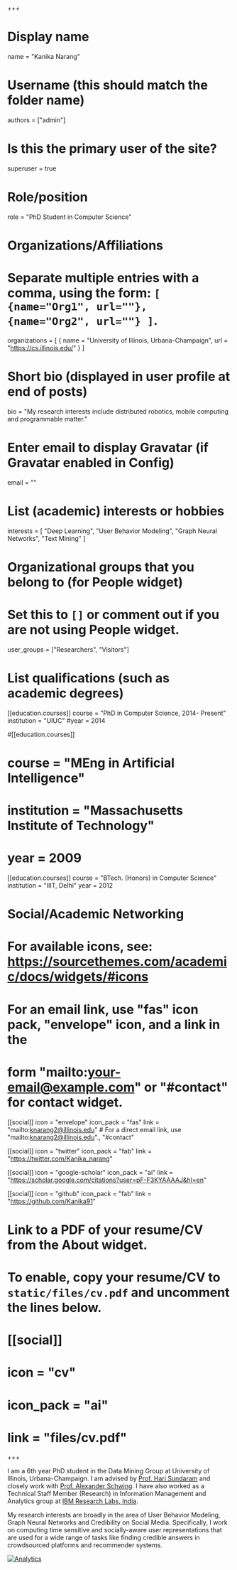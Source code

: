 +++
# Display name
name = "Kanika Narang"

# Username (this should match the folder name)
authors = ["admin"]

# Is this the primary user of the site?
superuser = true

# Role/position
role = "PhD Student in Computer Science"

# Organizations/Affiliations
#   Separate multiple entries with a comma, using the form: `[ {name="Org1", url=""}, {name="Org2", url=""} ]`.
organizations = [ { name = "University of Illinois, Urbana-Champaign", url = "https://cs.illinois.edu/" } ]

# Short bio (displayed in user profile at end of posts)
bio = "My research interests include distributed robotics, mobile computing and programmable matter."

# Enter email to display Gravatar (if Gravatar enabled in Config)
email = ""

# List (academic) interests or hobbies
interests = [
  "Deep Learning",
  "User Behavior Modeling",
  "Graph Neural Networks",
  "Text Mining"
]

# Organizational groups that you belong to (for People widget)
#   Set this to `[]` or comment out if you are not using People widget.
user_groups = ["Researchers", "Visitors"]

# List qualifications (such as academic degrees)
[[education.courses]]
  course = "PhD in Computer Science, 2014- Present"
  institution = "UIUC"
  #year = 2014

#[[education.courses]]
#  course = "MEng in Artificial Intelligence"
#  institution = "Massachusetts Institute of Technology"
#  year = 2009

[[education.courses]]
  course = "BTech. (Honors) in Computer Science"
  institution = "IIIT, Delhi"
  year = 2012

# Social/Academic Networking
# For available icons, see: https://sourcethemes.com/academic/docs/widgets/#icons
#   For an email link, use "fas" icon pack, "envelope" icon, and a link in the
#   form "mailto:your-email@example.com" or "#contact" for contact widget.

[[social]]
  icon = "envelope"
  icon_pack = "fas"
  link = "mailto:knarang2@illinois.edu"  # For a direct email link, use "mailto:knarang2@illinois.edu"., "#contact"

[[social]]
  icon = "twitter"
  icon_pack = "fab"
  link = "https://twitter.com/Kanika_narang"

[[social]]
  icon = "google-scholar"
  icon_pack = "ai"
  link = "https://scholar.google.com/citations?user=pF-F3KYAAAAJ&hl=en"

[[social]]
  icon = "github"
  icon_pack = "fab"
  link = "https://github.com/Kanika91"

# Link to a PDF of your resume/CV from the About widget.
# To enable, copy your resume/CV to `static/files/cv.pdf` and uncomment the lines below.
# [[social]]
#   icon = "cv"
#   icon_pack = "ai"
#   link = "files/cv.pdf"

+++

I am a 6th year PhD student in the Data Mining Group at University of Illinois, Urbana-Champaign. I am advised by [Prof. Hari Sundaram](http://sundaram.cs.illinois.edu/) and closely
work with [Prof. Alexander Schwing](https://alexander-schwing.de). I have also worked as a Technical Staff Member (Research) in Information Management and Analytics group at [IBM Research Labs, India](https://www.research.ibm.com/labs/india/).


My research interests are broadly in the area of User Behavior Modeling, Graph Neural Networks and Credibility on Social Media. Specifically, I work on computing time sensitive and socially-aware user representations that are used for a wide range of tasks like finding
credible answers in crowdsourced platforms and recommender systems.

[![Analytics](https://ga-beacon.appspot.com/UA-46315487-3/author/admin?pixel)](https://github.com/igrigorik/ga-beacon)

